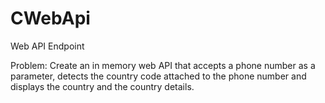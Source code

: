 # CWebApi
Web API Endpoint

Problem: Create an in memory web API that accepts a phone number as a parameter,
detects the country code attached to the phone number and 
displays the country and the country details.
